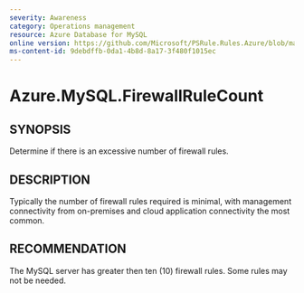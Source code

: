 ```yaml
---
severity: Awareness
category: Operations management
resource: Azure Database for MySQL
online version: https://github.com/Microsoft/PSRule.Rules.Azure/blob/main/docs/rules/en/Azure.MySQL.FirewallRuleCount.md
ms-content-id: 9debdffb-0da1-4b8d-8a17-3f480f1015ec
---
```


# Azure.MySQL.FirewallRuleCount

## SYNOPSIS

Determine if there is an excessive number of firewall rules.

## DESCRIPTION

Typically the number of firewall rules required is minimal, with management connectivity from on-premises and cloud application connectivity the most common.

## RECOMMENDATION

The MySQL server has greater then ten (10) firewall rules.
Some rules may not be needed.
